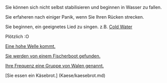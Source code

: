 Sie können sich nicht selbst stabilisieren und beginnen in Wasser zu fallen.

Sie erfaheren nach einiger Panik, wenn Sie Ihren Rücken strecken.

Sie beginnen, ein geeignetes Lied zu singen. z.B. [Cold Water](https://www.youtube.com/watch?v=a59gmGkq_pw)

Plötzlich :O

[Eine hohe Welle kommt.](Welle/welle.md)

[Sie werden von einem Fischerboot gefunden.](Fischerboot/fischer-boot.md)

[Ihre Frequenz eine Gruppe von Walen genannt.](Walen/walen.md)

[Sie essen ein Käsebrot.] (Kaese/kaesebrot.md)
